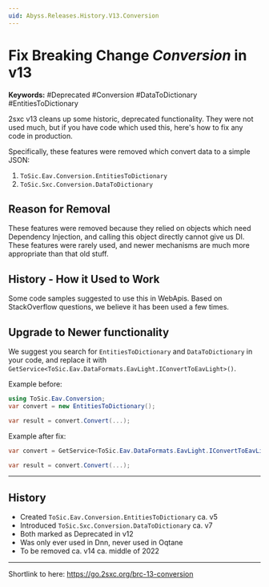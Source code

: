 ```yaml
---
uid: Abyss.Releases.History.V13.Conversion
---
```


# Fix Breaking Change _Conversion_ in v13

**Keywords:** #Deprecated #Conversion #DataToDictionary #EntitiesToDictionary

2sxc v13 cleans up some historic, deprecated functionality. They were not used much, but if you have code which used this, here's how to fix any code in production. 

Specifically, these features were removed which convert data to a simple JSON:

1. `ToSic.Eav.Conversion.EntitiesToDictionary`
1. `ToSic.Sxc.Conversion.DataToDictionary`

## Reason for Removal

These features were removed because they relied on objects which need Dependency Injection, and calling this object directly cannot give us DI.
These features were rarely used, and newer mechanisms are much more appropriate than that old stuff. 

## History - How it Used to Work

Some code samples suggested to use this in WebApis. Based on StackOverflow questions, we believe it has been used a few times.


## Upgrade to Newer functionality

We suggest you search for `EntitiesToDictionary` and `DataToDictionary` in your code, and replace it with `GetService<ToSic.Eav.DataFormats.EavLight.IConvertToEavLight>()`.

Example before:

```csharp
using ToSic.Eav.Conversion;
var convert = new EntitiesToDictionary();

var result = convert.Convert(...);
```

Example after fix:

```csharp
var convert = GetService<ToSic.Eav.DataFormats.EavLight.IConvertToEavLight>();

var result = convert.Convert(...);
```

---

## History

* Created `ToSic.Eav.Conversion.EntitiesToDictionary` ca. v5
* Introduced `ToSic.Sxc.Conversion.DataToDictionary` ca. v7
* Both marked as Deprecated in v12
* Was only ever used in Dnn, never used in Oqtane
* To be removed ca. v14 ca. middle of 2022

---

Shortlink to here: https://go.2sxc.org/brc-13-conversion